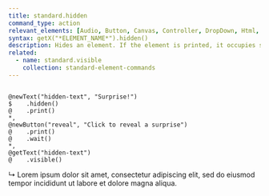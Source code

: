 ```yaml
---
title: standard.hidden
command_type: action
relevant_elements: [Audio, Button, Canvas, Controller, DropDown, Html, Image, MediaRecorder, Scale, Text, TextInput, Tooltip, Video, Youtube]
syntax: getX("*ELEMENT_NAME*").hidden()
description: Hides an element. If the element is printed, it occupies space on the screen but its content is not visible.
related:
  - name: standard.visible
    collection: standard-element-commands
---
```


<pre><code class="language-diff-javascript diff-highlight">
@newText("hidden-text", "Surprise!")
$    .hidden()
@    .print()
*,
@newButton("reveal", "Click to reveal a surprise")
@    .print()
@    .wait()
*,
@getText("hidden-text")
@    .visible()
</code></pre>

↳ Lorem ipsum dolor sit amet, consectetur adipiscing elit, sed do eiusmod tempor incididunt ut labore et dolore magna aliqua.
